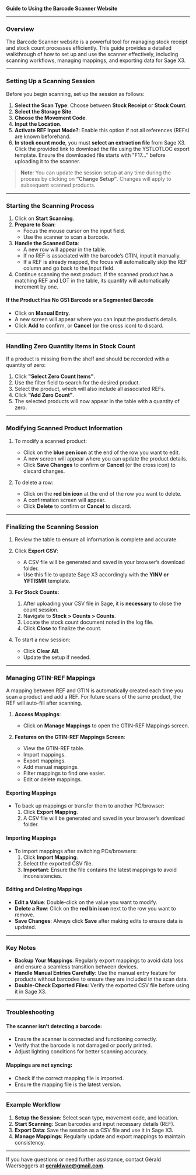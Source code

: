 **Guide to Using the Barcode Scanner Website**

---

### Overview

The Barcode Scanner website is a powerful tool for managing stock receipt and stock count processes efficiently. This guide provides a detailed walkthrough of how to set up and use the scanner effectively, including scanning workflows, managing mappings, and exporting data for Sage X3.

---

### Setting Up a Scanning Session

Before you begin scanning, set up the session as follows:

1. **Select the Scan Type**: Choose between **Stock Receipt** or **Stock Count**.
2. **Select the Storage Site**.
3. **Choose the Movement Code**.
4. **Input the Location**.
5. **Activate REF Input Mode?**: Enable this option if not all references (REFs) are known beforehand.
6. **In stock count mode**, you must **select an extraction file** from Sage X3. Click the provided link to download the file using the YSTLOTLOC export template. Ensure the downloaded file starts with "F17..." before uploading it to the scanner.

> **Note**: You can update the session setup at any time during the process by clicking on **“Change Setup”**. Changes will apply to subsequent scanned products.

---

### Starting the Scanning Process

1. Click on **Start Scanning**.
2. **Prepare to Scan**:
   - Focus the mouse cursor on the input field.
   - Use the scanner to scan a barcode.
3. **Handle the Scanned Data**:
   - A new row will appear in the table.
   - If no REF is associated with the barcode’s GTIN, input it manually.
   - If a REF is already mapped, the focus will automatically skip the REF column and go back to the Input field.
4. Continue scanning the next product. If the scanned product has a matching REF and LOT in the table, its quantity will automatically increment by one.

#### If the Product Has No GS1 Barcode or a Segmented Barcode

- Click on **Manual Entry**.
- A new screen will appear where you can input the product’s details.
- Click **Add** to confirm, or **Cancel** (or the cross icon) to discard.

---

### Handling Zero Quantity Items in Stock Count

If a product is missing from the shelf and should be recorded with a quantity of zero:

1. Click **"Select Zero Count Items"**.
2. Use the filter field to search for the desired product.
3. Select the product, which will also include all associated REFs.
4. Click **"Add Zero Count"**.
5. The selected products will now appear in the table with a quantity of zero.

---

### Modifying Scanned Product Information

1. To modify a scanned product:

   - Click on the **blue pen icon** at the end of the row you want to edit.
   - A new screen will appear where you can update the product details.
   - Click **Save Changes** to confirm or **Cancel** (or the cross icon) to discard changes.

2. To delete a row:

   - Click on the **red bin icon** at the end of the row you want to delete.
   - A confirmation screen will appear.
   - Click **Delete** to confirm or **Cancel** to discard.

---

### Finalizing the Scanning Session

1. Review the table to ensure all information is complete and accurate.

2. Click **Export CSV**:

   - A CSV file will be generated and saved in your browser’s download folder.
   - Use this file to update Sage X3 accordingly with the **YINV or YFTISMR** template.

3. **For Stock Counts:**

   1. After uploading your CSV file in Sage, it is **necessary** to close the count session.
   2. Navigate to **Stock > Counts > Counts**.
   3. Locate the stock count document noted in the log file.
   4. Click **Close** to finalize the count.

4. To start a new session:

   - Click **Clear All**.
   - Update the setup if needed.

---

### Managing GTIN-REF Mappings

A mapping between REF and GTIN is automatically created each time you scan a product and add a REF. For future scans of the same product, the REF will auto-fill after scanning.

1. **Access Mappings**:

   - Click on **Manage Mappings** to open the GTIN-REF Mappings screen.

2. **Features on the GTIN-REF Mappings Screen**:

   - View the GTIN-REF table.
   - Import mappings.
   - Export mappings.
   - Add manual mappings.
   - Filter mappings to find one easier.
   - Edit or delete mappings.

#### Exporting Mappings

- To back up mappings or transfer them to another PC/browser:
  1. Click **Export Mapping**.
  2. A CSV file will be generated and saved in your browser’s download folder.

#### Importing Mappings

- To import mappings after switching PCs/browsers:
  1. Click **Import Mapping**.
  2. Select the exported CSV file.
  3. **Important**: Ensure the file contains the latest mappings to avoid inconsistencies.

#### Editing and Deleting Mappings

- **Edit a Value**: Double-click on the value you want to modify.
- **Delete a Row**: Click on the **red bin icon** next to the row you want to remove.
- **Save Changes**: Always click **Save** after making edits to ensure data is updated.

---

### Key Notes

- **Backup Your Mappings**: Regularly export mappings to avoid data loss and ensure a seamless transition between devices.
- **Handle Manual Entries Carefully**: Use the manual entry feature for products without barcodes to ensure they are included in the scan data.
- **Double-Check Exported Files**: Verify the exported CSV file before using it in Sage X3.

---

### Troubleshooting

#### The scanner isn’t detecting a barcode:

- Ensure the scanner is connected and functioning correctly.
- Verify that the barcode is not damaged or poorly printed.
- Adjust lighting conditions for better scanning accuracy.

#### Mappings are not syncing:

- Check if the correct mapping file is imported.
- Ensure the mapping file is the latest version.

---

### Example Workflow

1. **Setup the Session**: Select scan type, movement code, and location.
2. **Start Scanning**: Scan barcodes and input necessary details (REF).
3. **Export Data**: Save the session as a CSV file and use it in Sage X3.
4. **Manage Mappings**: Regularly update and export mappings to maintain consistency.

---

If you have questions or need further assistance, contact Gérald Waerseggers at **[geraldwae@gmail.com](mailto:geraldwae@gmail.com)**.
